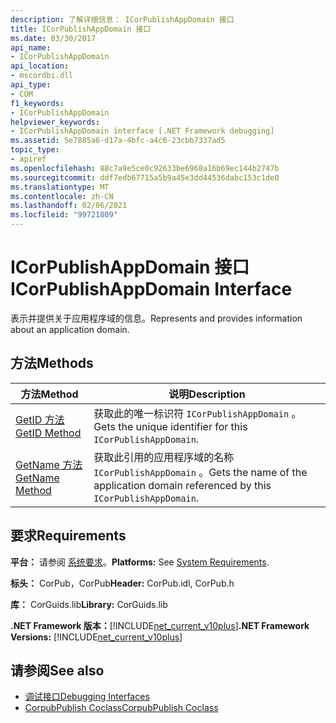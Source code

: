 ```yaml
---
description: 了解详细信息： ICorPublishAppDomain 接口
title: ICorPublishAppDomain 接口
ms.date: 03/30/2017
api_name:
- ICorPublishAppDomain
api_location:
- mscordbi.dll
api_type:
- COM
f1_keywords:
- ICorPublishAppDomain
helpviewer_keywords:
- ICorPublishAppDomain interface [.NET Framework debugging]
ms.assetid: 5e7885a6-d17a-4bfc-a4c6-23cbb7337ad5
topic_type:
- apiref
ms.openlocfilehash: 88c7a9e5ce0c92633be6968a16b69ec144b2747b
ms.sourcegitcommit: ddf7edb67715a5b9a45e3dd44536dabc153c1de0
ms.translationtype: MT
ms.contentlocale: zh-CN
ms.lasthandoff: 02/06/2021
ms.locfileid: "99721809"
---
```

# <a name="icorpublishappdomain-interface"></a><span data-ttu-id="ef082-103">ICorPublishAppDomain 接口</span><span class="sxs-lookup"><span data-stu-id="ef082-103">ICorPublishAppDomain Interface</span></span>

<span data-ttu-id="ef082-104">表示并提供关于应用程序域的信息。</span><span class="sxs-lookup"><span data-stu-id="ef082-104">Represents and provides information about an application domain.</span></span>  
  
## <a name="methods"></a><span data-ttu-id="ef082-105">方法</span><span class="sxs-lookup"><span data-stu-id="ef082-105">Methods</span></span>  
  
|<span data-ttu-id="ef082-106">方法</span><span class="sxs-lookup"><span data-stu-id="ef082-106">Method</span></span>|<span data-ttu-id="ef082-107">说明</span><span class="sxs-lookup"><span data-stu-id="ef082-107">Description</span></span>|  
|------------|-----------------|  
|[<span data-ttu-id="ef082-108">GetID 方法</span><span class="sxs-lookup"><span data-stu-id="ef082-108">GetID Method</span></span>](icorpublishappdomain-getid-method.md)|<span data-ttu-id="ef082-109">获取此的唯一标识符 `ICorPublishAppDomain` 。</span><span class="sxs-lookup"><span data-stu-id="ef082-109">Gets the unique identifier for this `ICorPublishAppDomain`.</span></span>|  
|[<span data-ttu-id="ef082-110">GetName 方法</span><span class="sxs-lookup"><span data-stu-id="ef082-110">GetName Method</span></span>](icorpublishappdomain-getname-method.md)|<span data-ttu-id="ef082-111">获取此引用的应用程序域的名称 `ICorPublishAppDomain` 。</span><span class="sxs-lookup"><span data-stu-id="ef082-111">Gets the name of the application domain referenced by this `ICorPublishAppDomain`.</span></span>|  
  
## <a name="requirements"></a><span data-ttu-id="ef082-112">要求</span><span class="sxs-lookup"><span data-stu-id="ef082-112">Requirements</span></span>  

 <span data-ttu-id="ef082-113">**平台：** 请参阅 [系统要求](../../get-started/system-requirements.md)。</span><span class="sxs-lookup"><span data-stu-id="ef082-113">**Platforms:** See [System Requirements](../../get-started/system-requirements.md).</span></span>  
  
 <span data-ttu-id="ef082-114">**标头：** CorPub，CorPub</span><span class="sxs-lookup"><span data-stu-id="ef082-114">**Header:** CorPub.idl, CorPub.h</span></span>  
  
 <span data-ttu-id="ef082-115">**库：** CorGuids.lib</span><span class="sxs-lookup"><span data-stu-id="ef082-115">**Library:** CorGuids.lib</span></span>  
  
 <span data-ttu-id="ef082-116">**.NET Framework 版本：**[!INCLUDE[net_current_v10plus](../../../../includes/net-current-v10plus-md.md)]</span><span class="sxs-lookup"><span data-stu-id="ef082-116">**.NET Framework Versions:** [!INCLUDE[net_current_v10plus](../../../../includes/net-current-v10plus-md.md)]</span></span>  
  
## <a name="see-also"></a><span data-ttu-id="ef082-117">请参阅</span><span class="sxs-lookup"><span data-stu-id="ef082-117">See also</span></span>

- [<span data-ttu-id="ef082-118">调试接口</span><span class="sxs-lookup"><span data-stu-id="ef082-118">Debugging Interfaces</span></span>](debugging-interfaces.md)
- [<span data-ttu-id="ef082-119">CorpubPublish Coclass</span><span class="sxs-lookup"><span data-stu-id="ef082-119">CorpubPublish Coclass</span></span>](corpubpublish-coclass.md)
